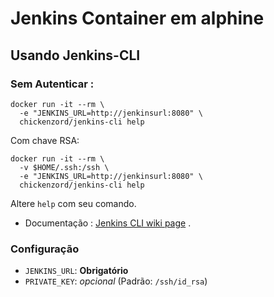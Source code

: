 # Jenkins Container em alphine



## Usando  Jenkins-CLI


### Sem Autenticar :

```
docker run -it --rm \
  -e "JENKINS_URL=http://jenkinsurl:8080" \
  chickenzord/jenkins-cli help
```

Com chave RSA:

```
docker run -it --rm \
  -v $HOME/.ssh:/ssh \
  -e "JENKINS_URL=http://jenkinsurl:8080" \
  chickenzord/jenkins-cli help
```

Altere `help` com seu comando. 
 - Documentação : [Jenkins CLI wiki page](https://wiki.jenkins-ci.org/display/JENKINS/Jenkins+CLI) .


### Configuração

- `JENKINS_URL`: **Obrigatório**
- `PRIVATE_KEY`: *opcional* (Padrão: `/ssh/id_rsa`)
